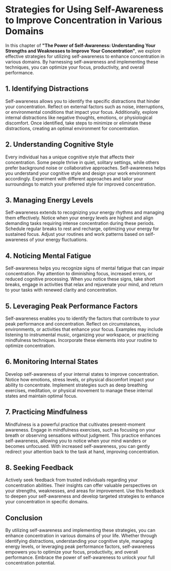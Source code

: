 Strategies for Using Self-Awareness to Improve Concentration in Various Domains
========================================================================================

In this chapter of **"The Power of Self-Awareness: Understanding Your Strengths and Weaknesses to Improve Your Concentration"**, we explore effective strategies for utilizing self-awareness to enhance concentration in various domains. By harnessing self-awareness and implementing these techniques, you can optimize your focus, productivity, and overall performance.

**1. Identifying Distractions**
-------------------------------

Self-awareness allows you to identify the specific distractions that hinder your concentration. Reflect on external factors such as noise, interruptions, or environmental conditions that impact your focus. Additionally, explore internal distractions like negative thoughts, emotions, or physiological discomfort. Once identified, take steps to minimize or eliminate these distractions, creating an optimal environment for concentration.

**2. Understanding Cognitive Style**
------------------------------------

Every individual has a unique cognitive style that affects their concentration. Some people thrive in quiet, solitary settings, while others prefer background noise or collaborative approaches. Self-awareness helps you understand your cognitive style and design your work environment accordingly. Experiment with different approaches and tailor your surroundings to match your preferred style for improved concentration.

**3. Managing Energy Levels**
-----------------------------

Self-awareness extends to recognizing your energy rhythms and managing them effectively. Notice when your energy levels are highest and align demanding tasks requiring intense concentration during these periods. Schedule regular breaks to rest and recharge, optimizing your energy for sustained focus. Adjust your routines and work patterns based on self-awareness of your energy fluctuations.

**4. Noticing Mental Fatigue**
------------------------------

Self-awareness helps you recognize signs of mental fatigue that can impair concentration. Pay attention to diminishing focus, increased errors, or reduced cognitive processing. When you notice these signs, take short breaks, engage in activities that relax and rejuvenate your mind, and return to your tasks with renewed clarity and concentration.

**5. Leveraging Peak Performance Factors**
------------------------------------------

Self-awareness enables you to identify the factors that contribute to your peak performance and concentration. Reflect on circumstances, environments, or activities that enhance your focus. Examples may include listening to instrumental music, organizing your workspace, or practicing mindfulness techniques. Incorporate these elements into your routine to optimize concentration.

**6. Monitoring Internal States**
---------------------------------

Develop self-awareness of your internal states to improve concentration. Notice how emotions, stress levels, or physical discomfort impact your ability to concentrate. Implement strategies such as deep breathing exercises, meditation, or physical movement to manage these internal states and maintain optimal focus.

**7. Practicing Mindfulness**
-----------------------------

Mindfulness is a powerful practice that cultivates present-moment awareness. Engage in mindfulness exercises, such as focusing on your breath or observing sensations without judgment. This practice enhances self-awareness, allowing you to notice when your mind wanders or becomes unfocused. With increased self-awareness, you can gently redirect your attention back to the task at hand, improving concentration.

**8. Seeking Feedback**
-----------------------

Actively seek feedback from trusted individuals regarding your concentration abilities. Their insights can offer valuable perspectives on your strengths, weaknesses, and areas for improvement. Use this feedback to deepen your self-awareness and develop targeted strategies to enhance your concentration in specific domains.

**Conclusion**
--------------

By utilizing self-awareness and implementing these strategies, you can enhance concentration in various domains of your life. Whether through identifying distractions, understanding your cognitive style, managing energy levels, or leveraging peak performance factors, self-awareness empowers you to optimize your focus, productivity, and overall performance. Embrace the power of self-awareness to unlock your full concentration potential.

